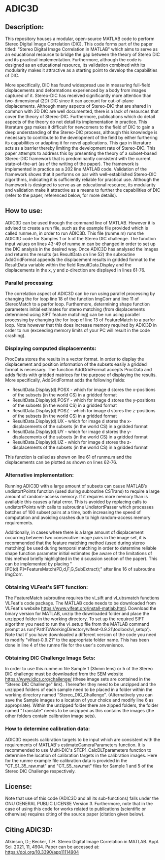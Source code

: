 # ADIC3D

## Description:
This repository houses a modular, open-source MATLAB code to perform Stereo Digital Image Correlation (DIC). This code forms part of the paper titled: "Stereo Digital Image Correlation in MATLAB" which aims to serve as an educational resource to bridge the gap between the theory of Stereo DIC and its practical implementation. Furthermore, although the code is designed as an educational resource, its validation combined with its modularity makes it attractive as a starting point to develop the capabilities of DIC.

More specifically, DIC has found widespread use in measuring full-field displacements and deformations experienced by a body from images captured of it. Stereo-DIC has received significantly more attention than two-dimensional (2D) DIC since it can account for out-of-plane displacements. Although many aspects of Stereo-DIC that are shared in common with 2D DIC are well documented, there is a lack of resources that cover the theory of Stereo-DIC. Furthermore, publications which do detail aspects of the theory do not detail its implementation in practice. This literature gap makes it difficult for newcomers to the field of DIC to gain a deep understanding of the Stereo-DIC process, although this knowledge is necessary to contribute to the development of the field by either furthering its capabilities or adapting it for novel applications. This gap in literature acts as a barrier thereby limiting the development rate of Stereo-DIC. This paper attempts to address this by presenting the theory of a subset-based Stereo-DIC framework that is predominantly consistent with the current state-of-the-art (as of the writing of the paper). The framework is implemented in practice as a 202 line MATLAB code. Validation of the framework shows that it performs on par with well-established Stereo-DIC algorithms, indicating it is sufficiently reliable for practical use. Although the framework is designed to serve as an educational resource, its modularity and validation make it attractive as a means to further the capabilities of DIC (refer to the paper, referenced below, for more details). 

## How to use:
ADIC3D can be used through the command line of MATLAB. However it is advised to create a run file, such as the example file provided which is called runme.m, in order to run ADIC3D. This file (runme.m) runs the ADIC3D code for Samples 1 or 5 of the Stereo DIC challenge. The function input values on lines 43-49 of runme.m can be changed in order to set up the DIC analysis in the desired way. Once ADIC3D has analysed the images and returns the results (as ResultData on line 52) the subroutine AddGridFormat appends the displacement results in gridded format to the ResultData variable within the field ResultData.Display and the displacements in the x, y and z-direction are displayed in lines 61-76.

### Parallel processing:
The correlation aspect of ADIC3D can be run using parallel processing by changing the for loop line 18 of the function ImgCorr and line 11 of StereoMatch to a parfor loop. Furthermore, determining shape function parameters initial estimates for stereo matching (from displacements determined using SIFT feature matching) can be run using parallel processing by changing the for loop of line 13 of FeatureMatch to a parfor loop. Note however that this does increase memory required by ADIC3D in order to run (exceeding memory limits of your PC will result in the code crashing).

### Displaying computed displacements:
ProcData stores the results in a vector format. In order to display the displacement and position information of the subsets easily a gridded format is necessary. The function AddGridFormat accepts ProcData and adds fields with gridded matrices for the purpose of displaying the results. More specifically, AddGridFormat adds the following fields:
* ResultData.Display(d).POSX 	- which for image d stores the x-positions of the subsets (in the world CS) in a gridded format
* ResultData.Display(d).POSY 	- which for image d stores the y-positions of the subsets (in the world CS) in a gridded format
* ResultData.Display(d).POSZ 	- which for image d stores the z-positions of the subsets (in the world CS) in a gridded format
* ResultData.Display(d).UX 		- which for image d stores the x-displacements of the subsets (in the world CS) in a gridded format
* ResultData.Display(d).UY 		- which for image d stores the y-displacements of the subsets (in the world CS) in a gridded format
* ResultData.Display(d).UZ 		- which for image d stores the z-displacements of the subsets (in the world CS) in a gridded format

This function is called as shown on line 61 of runme.m and the displacements can be plotted as shown on lines 62-76.

### Alternative implementation:
Running ADIC3D with a large amount of subsets can cause MATLAB’s undistortPoints function (used during subroutine CSTrans) to require a large amount of random-access memory. If it requires more memory than is available this causes a fatal error. This is avoided by replacing calls to undistortPoints with calls to subroutine UndistortPasser which processes batches of 100 subset pairs at a time, both increasing the speed of computation and avoiding crashes due to high random-access memory requirements.

Additionally, in cases where there is a large amount of displacement occurring between two consecutive image pairs in the image set, it is recommended that the feature matching method (used during stereo matching) be used during temporal matching in order to determine reliable shape function parameter initial estimates (be aware of the limitations of this method briefly highlighted in the discussion section of the paper). This can be implemented by placing "[PD(d).P]=FeatureMatch(PD,d,F,G,SubExtract);" after line 16 of subroutine ImgCorr.

### Obtaining VLFeat's SIFT function:
The FeatureMatch subroutine requires the vl_sift and vl_ubsmatch functions VLFeat's code package. The MATLAB code needs to be downloaded from VLFeat's website https://www.vlfeat.org/install-matlab.html. Download the binary version for MATLAB, unzip the downloaded folder and place the unzipped folder in the working directory. To set up the required SIFT algorithm you need to run the vl_setup file from the MATLAB command prompt as run('PathToWorkingDirectory\vlfeat-0.9.21\toolbox\vl_setup'). Note that if you have downloaded a different version of the code you need to modify "vlfeat-0.9.21" to the appropriate folder name. This has been done in line 4 of the runme file for the user's convenience.

### Obtaining DIC Challenge Image Sets:
In order to use this runme.m file Sample 1 (35mm lens) or 5 of the Stereo DIC challenge must be downloaded from the SEM website https://www.idics.org/challenge/ (these image sets are contained in the "Stereo DIC Challenge" link). Thereafter they need to be unzipped and the unzipped folders of each sample need to be placed in a folder within the working directory named "Stereo_DIC_Challenge". (Alternatively you can save the Sample images to a location of your choice and modify line 6 as appropriate). Within the unzipped folder there are zipped folders, the folder named "Translate" needs to be unzipped as this contains the images (the other folders contain calibration image sets).

### How to determine calibration data:
ADIC3D expects calibration targets to be input which are consistent with the requirements of MATLAB's estimateCameraParameters function. It is recommended to use Multi-DIC's STEP1_CalcDLTparameters function to determine the location of calibration targets in the calibration images. Here for the runme example file calibration data is provided in the "CT_S1_35_raw.mat" and "CT_S5_raw.mat" files for Sample 1 and 5 of the Stereo DIC Challenge respectively.

## License:
Note that use of this code (ADIC3D and all its sub-functions) falls under the GNU GENERAL PUBLIC LICENSE Version 3. Furthermore, note that in the case of using this code for works related to publications (scientific or otherwise) requires citing of the source paper (citation given below).

## Citing ADIC3D:
Atkinson, D.; Becker, T.H. Stereo Digital Image Correlation in MATLAB. Appl. Sci. 2021, 11, 4904. 
Paper can be accessed at: https://doi.org/10.3390/app11114904